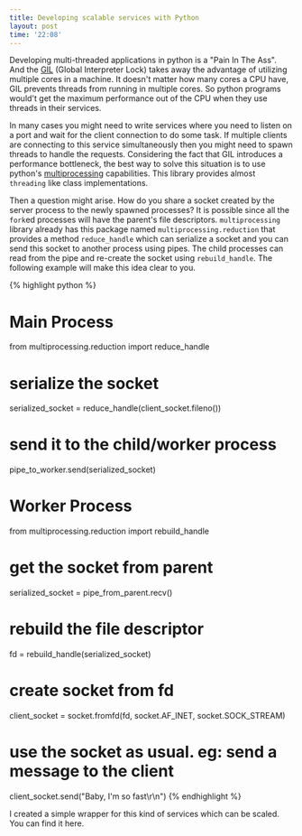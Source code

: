 ```yaml
---
title: Developing scalable services with Python
layout: post
time: '22:08'
---
```


<!--begin excerpt-->
Developing multi-threaded applications in python is a "Pain In The Ass". And the [GIL](http://wiki.python.org/moin/GlobalInterpreterLock) (Global Interpreter Lock) takes away the advantage of utilizing multiple cores in a machine. It doesn't matter how many cores a CPU have, GIL prevents threads from running in multiple cores. So python programs would't get the maximum performance out of the CPU when they use threads in their services.
<!--end excerpt-->

In many cases you might need to write services where you need to listen on a port and wait for the client connection to do some task. If multiple clients are connecting to this service simultaneously then you might need to spawn threads to handle the requests. Considering the fact that GIL introduces a performance bottleneck, the best way to solve this situation is to use python's [multiprocessing](http://docs.python.org/library/multiprocessing.html) capabilities. This library provides almost `threading` like class implementations. 

Then a question might arise. How do you share a socket created by the server process to the newly spawned processes? It is possible since all the `fork`ed processes will have the parent's file descriptors. `multiprocessing` library already has this package named `multiprocessing.reduction` that provides a method `reduce_handle` which can serialize a socket and you can send this socket to another process using pipes. The child processes can read from the pipe and re-create the socket using `rebuild_handle`. The following example will make this idea clear to you.

{% highlight python %}
# Main Process
from multiprocessing.reduction import reduce_handle
# serialize the socket
serialized_socket = reduce_handle(client_socket.fileno())
# send it to the child/worker process
pipe_to_worker.send(serialized_socket)

# Worker Process
from multiprocessing.reduction import rebuild_handle
# get the socket from parent
serialized_socket = pipe_from_parent.recv()
# rebuild the file descriptor
fd = rebuild_handle(serialized_socket)
# create socket from fd
client_socket = socket.fromfd(fd, socket.AF_INET, socket.SOCK_STREAM)
# use the socket as usual. eg: send a message to the client
client_socket.send("Baby, I\'m so fast\r\n")
{% endhighlight %}

I created a simple wrapper for this kind of services which can be scaled. You can find it here.
